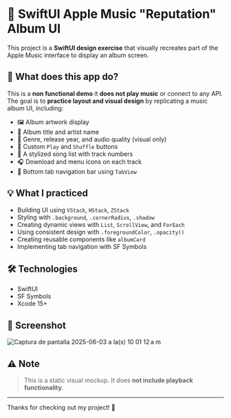 # 🎵 SwiftUI Apple Music "Reputation" Album UI

This project is a **SwiftUI design exercise** that visually recreates part of the Apple Music interface to display an album screen.

## 📱 What does this app do?

This is a **non functional demo**  it **does not play music** or connect to any API. The goal is to **practice layout and visual design** by replicating a music album UI, including:

- 🖼️ Album artwork display  
- 🎤 Album title and artist name  
- 📆 Genre, release year, and audio quality (visual only)  
- 🔘 Custom `Play` and `Shuffle` buttons  
- 📃 A stylized song list with track numbers  
- 🎧 Download and menu icons on each track  
- 🧭 Bottom tab navigation bar using `TabView`

## 💡 What I practiced

- Building UI using `VStack`, `HStack`, `ZStack`  
- Styling with `.background`, `.cornerRadius`, `.shadow`  
- Creating dynamic views with `List`, `ScrollView`, and `ForEach`  
- Using consistent design with `.foregroundColor`, `.opacity()`  
- Creating reusable components like `albumCard`  
- Implementing tab navigation with SF Symbols

## 🛠️ Technologies

- SwiftUI  
- SF Symbols  
- Xcode 15+

## 📸 Screenshot
![Captura de pantalla 2025-06-03 a la(s) 10 01 12 a m](https://github.com/user-attachments/assets/acec1145-2583-4bb8-bfcd-f44f08c13e57)


## ⚠️ Note

> This is a static visual mockup. It does **not include playback functionality**.

---

Thanks for checking out my project! 🚀

